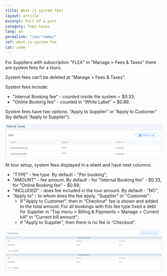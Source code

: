 ```yaml
---
title: What is system fee?
layout: article
excerpt: Part of a post
category: fees-taxes
lang: en
permalink: "/en/:name/"
ref: what-is-system-fee
cat: some
---
```


For Suppliers with subscription "FLEX" in "Manage > Fees & Taxes" there are system fees for a tours.

System fees can’t be deleted at "Manage > Fees & Taxes".

System fees include:
- "Internal Booking fee" - counted inside the system = $0.33;
- "Online Booking fee" - counted in "White Label" = $0.89.

System fees have two options: “Apply to Supplier” or “Apply to Customer” (by default “Apply to Supplier”).

![What_is_system_fee1](/assets/images/what_is_system_fee1.png)

At tour setup, system fees displayed in a sheet and have next columns:
- "TYPE" - fee type. By default - "Per booking";
- "AMOUNT" - fee amount. By default - for "Internal Booking fee" - $0.33, for "Online Booking fee" - $0.89;
- "INCLUDED" - does fee included in the tour amount. By default - "NO";
- "Apply to" - to whom does the fee apply. "Supplier" or "Customer":
	- if "Аpply to Сustomer", then in "Checkout" fee is shown and added to the total amount. For all bookings with this fee type fixed a debt for Supplier in "Top menu > Billing & Payments > Manage > Current bill" in "Current bill amount";
	- if "Аpply to Supplier", then there is no fee in "Checkout”.
	
![What_is_system_fee2](/assets/images/what_is_system_fee2.png)
